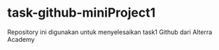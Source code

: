 # task-github-miniProject1
Repository ini digunakan untuk menyelesaikan task1 Github dari Alterra Academy

